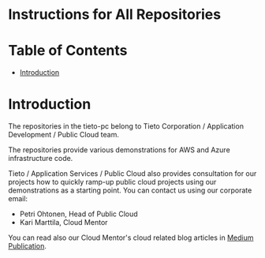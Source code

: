 # Instructions for All Repositories  <!-- omit in toc -->


# Table of Contents  <!-- omit in toc -->
- [Introduction](#introduction)


# Introduction

The repositories in the tieto-pc belong to Tieto Corporation / Application Development / Public Cloud team.

The repositories provide various demonstrations for AWS and Azure infrastructure code.

Tieto / Application Services / Public Cloud also provides consultation for our projects how to quickly ramp-up public cloud projects using our demonstrations as a starting point. You can contact us using our corporate email:
- Petri Ohtonen, Head of Public Cloud
- Kari Marttila, Cloud Mentor

You can read also our Cloud Mentor's cloud related blog articles in [Medium Publication](https://medium.com/@kari.marttila).

